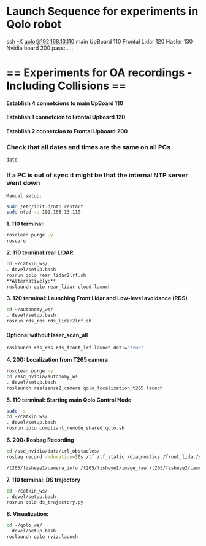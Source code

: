 # Launch Sequence for experiments in Qolo robot #

ssh -X qolo@192.168.13.110
main UpBoard 110
Frontal Lidar 120
Hasler 130
Nvidia board 200
	pass: ....

# == Experiments for OA recordings - Including Collisions == #

#### Establish 4 connetcions to main UpBoard 110
#### Establish 1 connetcion to Frontal Upboard 120
#### Establish 2 connetcion to Frontal Upboard 200

### Check that all dates and times are the same on all PCs ###
	date
### If a PC is out of sync it might be that the internal NTP server went down ###
	Manual setup:
``` bash
sudo /etc/init.d/ntp restart
sudo ntpd -q 192.168.13.110
``` 

**1. 110 terminal:**
``` bash
rosclean purge -y
roscore
```

**2. 110 terminal:rear LIDAR**

``` bash
cd ~/catkin_ws/
. devel/setup.bash
rosrun qolo rear_lidar2lrf.sh
**Alternatively:**
roslaunch qolo rear_lidar-cloud.launch
```

**3. 120 terminal: Launching Front Lidar and Low-level avoidance (RDS)**
``` bash
cd ~/autonomy_ws/
. devel/setup.bash
rosrun rds_ros rds_lidar2lrf.sh
```

#### Optional without laser_scan_all ####
``` bash
roslaunch rds_ros rds_front_lrf.launch det:="true"
```
**4. 200: Localization from T265 camera**
``` bash
rosclean purge -y
cd /ssd_nvidia/autonomy_ws
. devel/setup.bash 
roslaunch realsense2_camera qolo_localization_t265.launch
```

**5. 110 terminal: Starting main Qolo Control Node**
``` bash
sudo -s
cd ~/catkin_ws/
. devel/setup.bash
rosrun qolo compliant_remote_shared_qolo.sh
```

**6. 200: Rosbag Recording**
``` bash
cd /ssd_nvidia/data/irl_obstacles/
rosbag record --duration=30s /tf /tf_static /diagnostics /front_lidar/scan /front_lidar/scan_all /front_lidar/velodyne_points /rear_lidar/velodyne_points /rear_lidar/scan /rear_lidar/scan_all /joint_states /qolo/compliance/svr /qolo/emergency /qolo/odom /qolo/pose2D /qolo/remote_commands /qolo/twist /rds_to_gui /rokubi_node_front/ft_sensor_measurements /rosout /rosout_agg /t265/accel/imu_info /t265/accel/sample /t265/gyro/imu_info /t265/gyro/sample /t265/odom/sample
```
``` bash
/t265/fisheye1/camera_info /t265/fisheye1/image_raw /t265/fisheye2/camera_info /t265/fisheye2/image_raw
```

**7. 110 terminal: DS trajectory**
``` bash
cd ~/catkin_ws/
. devel/setup.bash
rosrun qolo ds_trajectory.py
```

**8. Visualization:**
``` bash
cd ~/qolo_ws/
. devel/setup.bash
roslaunch qolo rviz.launch
```